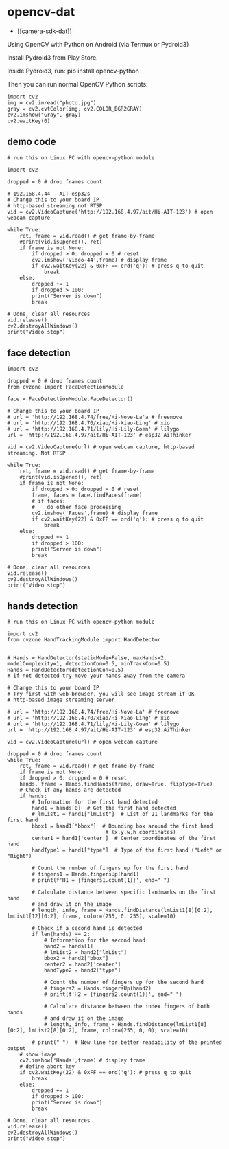 
# opencv-dat

- [[camera-sdk-dat]] 


Using OpenCV with Python on Android (via Termux or Pydroid3)

Install Pydroid3 from Play Store.

Inside Pydroid3, run: pip install opencv-python

Then you can run normal OpenCV Python scripts:

```
import cv2
img = cv2.imread("photo.jpg")
gray = cv2.cvtColor(img, cv2.COLOR_BGR2GRAY)
cv2.imshow("Gray", gray)
cv2.waitKey(0)
```



## demo code 

    # run this on Linux PC with opencv-python module

    import cv2

    dropped = 0 # drop frames count

    # 192.168.4.44 - AIT esp32s
    # Change this to your board IP
    # http-based streaming not RTSP
    vid = cv2.VideoCapture('http://192.168.4.97/ait/Hi-AIT-123') # open webcam capture

    while True:
        ret, frame = vid.read() # get frame-by-frame
        #print(vid.isOpened(), ret)
        if frame is not None:
            if dropped > 0: dropped = 0 # reset
            cv2.imshow('Video-44',frame) # display frame
            if cv2.waitKey(22) & 0xFF == ord('q'): # press q to quit
                break
        else:
            dropped += 1
            if dropped > 100:
            print("Server is down")
            break

    # Done, clear all resources
    vid.release()
    cv2.destroyAllWindows()
    print("Video stop")

## face detection 

    import cv2

    dropped = 0 # drop frames count
    from cvzone import FaceDetectionModule

    face = FaceDetectionModule.FaceDetector()

    # Change this to your board IP
    # url = 'http://192.168.4.74/free/Hi-Nove-La'a # freenove
    # url = 'http://192.168.4.70/xiao/Hi-Xiao-Ling' # xio
    # url = 'http://192.168.4.71/lily/Hi-Lily-Goen' # lilygo
    url = 'http://192.168.4.97/ait/Hi-AIT-123' # esp32 AiThinker

    vid = cv2.VideoCapture(url) # open webcam capture, http-based streaming. Not RTSP

    while True:
        ret, frame = vid.read() # get frame-by-frame
        #print(vid.isOpened(), ret)
        if frame is not None:
            if dropped > 0: dropped = 0 # reset
            frame, faces = face.findFaces(frame)
            # if faces:
            #    do other face processing
            cv2.imshow('Faces',frame) # display frame
            if cv2.waitKey(22) & 0xFF == ord('q'): # press q to quit
                break
        else:
            dropped += 1
            if dropped > 100:
            print("Server is down")
            break

    # Done, clear all resources
    vid.release()
    cv2.destroyAllWindows()
    print("Video stop")

## hands detection 

    # run this on Linux PC with opencv-python module

    import cv2
    from cvzone.HandTrackingModule import HandDetector


    # Hands = HandDetector(staticMode=False, maxHands=2, modelComplexity=1, detectionCon=0.5, minTrackCon=0.5)
    Hands = HandDetector(detectionCon=0.5) 
    # if not detected try move your hands away from the camera

    # Change this to your board IP
    # Try first with web-browser, you will see image stream if OK
    # http-based image streaming server

    # url = 'http://192.168.4.74/free/Hi-Nove-La' # freenove
    # url = 'http://192.168.4.70/xiao/Hi-Xiao-Ling' # xio
    # url = 'http://192.168.4.71/lily/Hi-Lily-Goen' # lilygo
    url = 'http://192.168.4.97/ait/Hi-AIT-123' # esp32 AiThinker

    vid = cv2.VideoCapture(url) # open webcam capture

    dropped = 0 # drop frames count
    while True:
        ret, frame = vid.read() # get frame-by-frame
        if frame is not None:
        if dropped > 0: dropped = 0 # reset
        hands, frame = Hands.findHands(frame, draw=True, flipType=True)
        # Check if any hands are detected
        if hands:
            # Information for the first hand detected
            hand1 = hands[0]  # Get the first hand detected
            # lmList1 = hand1["lmList"]  # List of 21 landmarks for the first hand
            bbox1 = hand1["bbox"]  # Bounding box around the first hand 
                                    # (x,y,w,h coordinates)
            center1 = hand1['center']  # Center coordinates of the first hand
            handType1 = hand1["type"]  # Type of the first hand ("Left" or "Right")

            # Count the number of fingers up for the first hand
            # fingers1 = Hands.fingersUp(hand1)
            # print(f'H1 = {fingers1.count(1)}', end=" ") 

            # Calculate distance between specific landmarks on the first hand 
            # and draw it on the image
            # length, info, frame = Hands.findDistance(lmList1[8][0:2], lmList1[12][0:2], frame, color=(255, 0, 255), scale=10)

            # Check if a second hand is detected
            if len(hands) == 2:
                # Information for the second hand
                hand2 = hands[1]
                # lmList2 = hand2["lmList"]
                bbox2 = hand2["bbox"]
                center2 = hand2['center']
                handType2 = hand2["type"]

                # Count the number of fingers up for the second hand
                # fingers2 = Hands.fingersUp(hand2)
                # print(f'H2 = {fingers2.count(1)}', end=" ")

                # Calculate distance between the index fingers of both hands 
                # and draw it on the image
                # length, info, frame = Hands.findDistance(lmList1[8][0:2], lmList2[8][0:2], frame, color=(255, 0, 0), scale=10)

            # print(" ")  # New line for better readability of the printed output
        # show image
        cv2.imshow('Hands',frame) # display frame
        # define abort key
        if cv2.waitKey(22) & 0xFF == ord('q'): # press q to quit
            break
        else:
            dropped += 1
            if dropped > 100:
            print("Server is down")
            break

    # Done, clear all resources
    vid.release()
    cv2.destroyAllWindows()
    print("Video stop")

